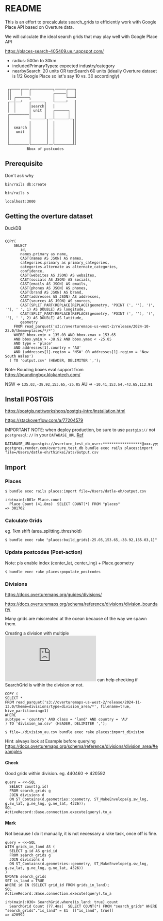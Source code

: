 # README

This is an effort to precalculate search_grids to efficiently work with Google Place API based on Overture data.

We will calculate the ideal search grids that may play well with Google Place API

https://places-search-405409.ue.r.appspot.com/

- radius: 500m to 30km
- includedPrimaryTypes: expected industry/category
- nearbySearch: 20 units OR textSearch 60 units (ideally Overture dataset is 1/2 Google Place so let's say 10 vs. 30 accordingly)

```

 ┌┌────┌───┌──────────┐─────┌───┐
 ││    │   │          ┌─────│   │
 ││ ┌──────┐          │     └───┘
 ┌──│──┘   ┌──────┐   └─────┘   │
 │  │      │search│   │         │
 │  │      │ unit │   ┌──────┐  │
 ┌─────────│      │   │      │  │
 │         └──────┘┐──└──────┘─┐│
 │         │       │  │        ││
 │  search │       │  │        ││
 │   unit  │       │  │        ││
 │         │       │  │        ││
 │         │       │  │        ││
 └─────────└───────┘──└────────┘┘
          Bbox of postcodes
```

## Prerequisite
Don't ask why

`bin/rails db:create`

`bin/rails s`

`localhost:3000`

## Getting the overture dataset

DuckDB

```

COPY(
    SELECT
       id,
       names.primary as name,
       CAST(names AS JSON) AS names,
       categories.primary as primary_categories,
       categories.alternate as alternate_categories,
       confidence,
       CAST(websites AS JSON) AS websites,
       CAST(socials AS JSON) AS socials,
       CAST(emails AS JSON) AS emails,
       CAST(phones AS JSON) AS phones,
       CAST(brand AS JSON) AS brand,
       CAST(addresses AS JSON) AS addresses,
       CAST(sources AS JSON) AS sources,
       CAST(SPLIT_PART(REPLACE(REPLACE(geometry, 'POINT (', ''), ')', ''), ' ', 1) AS DOUBLE) AS longitude,
       CAST(SPLIT_PART(REPLACE(REPLACE(geometry, 'POINT (', ''), ')', ''), ' ', 2) AS DOUBLE) AS latitude,
       geometry
    FROM read_parquet('s3://overturemaps-us-west-2/release/2024-10-23.0/theme=places/*/*')
    WHERE bbox.xmin > 135.03 AND bbox.xmax < 153.65
    AND bbox.ymin > -38.92 AND bbox.ymax < -25.05
    AND type = 'place'
    AND addresses[1].country = 'AU'
    AND (addresses[1].region = 'NSW' OR addresses[1].region = 'New South Wales')
  ) TO 'output.csv' (HEADER, DELIMITER ',');
```

Note: Bouding boxes eval support from https://boundingbox.klokantech.com/

NSW => `135.03,-38.92,153.65,-25.05`
AU => `-10.41,153.64,-43.65,112.91`

## Install POSTGIS

https://postgis.net/workshops/postgis-intro/installation.html

https://stackoverflow.com/a/77204579

IMPORTANT NOTE: when deploy production, be sure to use `postgis://` not `postgresql://` in your `DATABASE_URL` [Ref](https://github.com/rgeo/activerecord-postgis-adapter/issues/214#issuecomment-188858728)

```
DATABASE_URL=postgis://overture_test_db_user:******************@xxx.yyy-postgres.render.com/overture_test_db bundle exec rails places:import file=/Users/datle-eh/thinkei/ats/output.csv
```

## Import

### Places

```
$ bundle exec rails places:import file=/Users/datle-eh/output.csv
```

```
irb(main):001> Place.count
  Place Count (41.8ms)  SELECT COUNT(*) FROM "places"
=> 301762
```

### Calculate Grids

eg. 1km shift (area_splitting_threshold)

```
$ bundle exec rake "places:build_grids[-25.05,153.65,-38.92,135.03,1]"
```

### Update postcodes (Post-action)

Note: pls enable index (center_lat, center_lng) + Place.geometry


```
$ bundle exec rake places:populate_postcodes
```

### Divisions
https://docs.overturemaps.org/guides/divisions/

https://docs.overturemaps.org/schema/reference/divisions/division_boundary/

Many grids are miscreated at the ocean because of the way we spawn them.

Creating a division with multiple ![LineString](https://postgis.net/docs/ST_MakeLine.html) can help checking if SearchGrid is within the division or not.

```
COPY (
SELECT *
FROM read_parquet('s3://overturemaps-us-west-2/release/2024-11-13.0/theme=divisions/type=division_area/*', filename=true, hive_partitioning=1)
WHERE
subtype = 'country' AND class = 'land' AND country = 'AU'
) TO 'division_au.csv' (HEADER, DELIMITER ',');
```

```
$ file=./division_au.csv bundle exec rake places:import_division
```

Hint: always look at Example before querying
https://docs.overturemaps.org/schema/reference/divisions/division_area/#examples

#### Check

Good grids within division.
eg. 440460 -> 420592

```
query = <<~SQL
  SELECT count(g.id)
  FROM search_grids g
  JOIN divisions d
  ON ST_Contains(d.geometries::geometry, ST_MakeEnvelope(g.sw_lng, g.sw_lat, g.ne_lng, g.ne_lat, 4326));
SQL
ActiveRecord::Base.connection.execute(query).to_a
```

#### Mark
Not because I do it manually, it is not necessary a rake task, once off is fine.

```
query = <<~SQL
WITH grids_in_land AS (
  SELECT g.id AS grid_id
  FROM search_grids g
  JOIN divisions d
  ON ST_Contains(d.geometries::geometry, ST_MakeEnvelope(g.sw_lng, g.sw_lat, g.ne_lng, g.ne_lat, 4326))
)
UPDATE search_grids
SET is_land = TRUE
WHERE id IN (SELECT grid_id FROM grids_in_land);
SQL
ActiveRecord::Base.connection.execute(query).to_a

irb(main):036> SearchGrid.where(is_land: true).count
  SearchGrid Count (77.4ms)  SELECT COUNT(*) FROM "search_grids" WHERE "search_grids"."is_land" = $1  [["is_land", true]]
=> 420592
```
